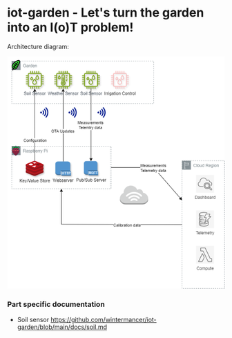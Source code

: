 # iot-garden - Let's turn the garden into an I(o)T problem!
Architecture diagram:

![An architecture diagram showing sensors in the garden, REDIS, HTTPD and MQTT on a Raspberry Pi and CloudWatch, DynamoDB and Lambda in an AWS Region](docs/IoT-Diagram.png?raw=true)

### Part specific documentation
* Soil sensor https://github.com/wintermancer/iot-garden/blob/main/docs/soil.md
